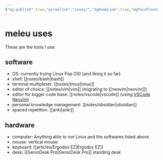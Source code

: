 ```yaml
---
{"dg-publish":true,"permalink":"/uses/","dgHomeLink":true,"dgPassFrontmatter":false,"dgShowBacklinks":true,"dgShowLocalGraph":false}
---
```


# meleu uses

These are the tools I use:

## software

- OS: currently trying Linux Pop OS! (and liking it so far)
- shell: [[notes/bash|bash]]
- terminal multiplexer: [[notes/tmux|tmux]]
- editor of choice: [[notes/vim|vim]] (migrating to [[neovim|neovim]])
- editor for bigger code base: [[notes/vscode|vscode]] (using [VSCode Neovim](https://marketplace.visualstudio.com/items?itemName=asvetliakov.vscode-neovim))
- personal knowledge management: [[notes/obsidian|obsidian]]
- spaced repetition: [[anki|anki]]


## hardware

- computer: Anything able to run Linux and the softwares listed above.
- mouse: vertical mouse
- keyboard: [[articles/Ergodox EZ|Ergodox EZ]]
- desk: [[GenioDesk Pro|GenioDesk Pro]] standing desk
